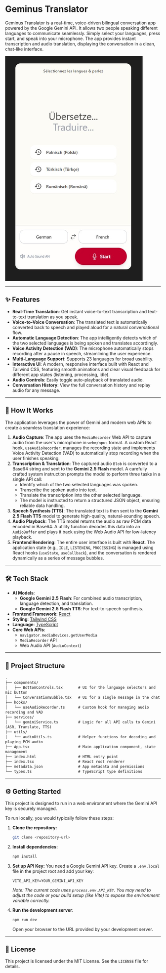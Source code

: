 
# Geminus Translator

Geminus Translator is a real-time, voice-driven bilingual conversation app powered by the Google Gemini API. It allows two people speaking different languages to communicate seamlessly. Simply select your languages, press start, and speak into your microphone. The app provides instant transcription and audio translation, displaying the conversation in a clean, chat-like interface.

![Geminus Translator Screenshot](https://raw.githubusercontent.com/marlonka/Geminus-Translator/refs/heads/main/geminustranslator.jpg)

---

## ✨ Features

*   **Real-Time Translation**: Get instant voice-to-text transcription and text-to-text translation as you speak.
*   **Voice-to-Voice Conversation**: The translated text is automatically converted back to speech and played aloud for a natural conversational flow.
*   **Automatic Language Detection**: The app intelligently detects which of the two selected languages is being spoken and translates accordingly.
*   **Voice Activity Detection (VAD)**: The microphone automatically stops recording after a pause in speech, streamlining the user experience.
*   **Multi-Language Support**: Supports 23 languages for broad usability.
*   **Interactive UI**: A modern, responsive interface built with React and Tailwind CSS, featuring smooth animations and clear visual feedback for different app states (listening, processing, idle).
*   **Audio Controls**: Easily toggle auto-playback of translated audio.
*   **Conversation History**: View the full conversation history and replay audio for any message.

---

## 🚀 How It Works

The application leverages the power of Gemini and modern web APIs to create a seamless translation experience:

1.  **Audio Capture**: The app uses the `MediaRecorder` Web API to capture audio from the user's microphone in `webm/opus` format. A custom React hook, `useAudioRecorder`, manages the recording state and implements Voice Activity Detection (VAD) to automatically stop recording when the user finishes speaking.
2.  **Transcription & Translation**: The captured audio `Blob` is converted to a Base64 string and sent to the **Gemini 2.5 Flash** model. A carefully crafted system instruction prompts the model to perform three tasks in a single API call:
    *   Identify which of the two selected languages was spoken.
    *   Transcribe the spoken audio into text.
    *   Translate the transcription into the other selected language.
    *   The model is instructed to return a structured JSON object, ensuring reliable data handling.
3.  **Speech Synthesis (TTS)**: The translated text is then sent to the **Gemini 2.5 Flash TTS** model to generate high-quality, natural-sounding speech.
4.  **Audio Playback**: The TTS model returns the audio as raw PCM data encoded in Base64. A utility function decodes this data into an `AudioBuffer` and plays it back using the Web Audio API for low-latency playback.
5.  **Frontend Rendering**: The entire user interface is built with **React**. The application state (e.g., `IDLE`, `LISTENING`, `PROCESSING`) is managed using React hooks (`useState`, `useCallback`), and the conversation is rendered dynamically as a series of message bubbles.

---

## 🛠️ Tech Stack

*   **AI Models**:
    *   **Google Gemini 2.5 Flash**: For combined audio transcription, language detection, and translation.
    *   **Google Gemini 2.5 Flash TTS**: For text-to-speech synthesis.
*   **Frontend Framework**: [React](https://reactjs.org/)
*   **Styling**: [Tailwind CSS](https://tailwindcss.com/)
*   **Language**: [TypeScript](https://www.typescriptlang.org/)
*   **Core Web APIs**:
    *   `navigator.mediaDevices.getUserMedia`
    *   `MediaRecorder` API
    *   Web Audio API (`AudioContext`)

---

## 📂 Project Structure

```
.
├── components/
│   ├── BottomControls.tsx       # UI for the language selectors and mic button
│   └── ConversationBubble.tsx   # UI for a single message in the chat
├── hooks/
│   └── useAudioRecorder.ts      # Custom hook for managing audio recording and VAD
├── services/
│   └── geminiService.ts         # Logic for all API calls to Gemini (ASR, Translate, TTS)
├── utils/
│   └── audioUtils.ts            # Helper functions for decoding and playing PCM audio
├── App.tsx                      # Main application component, state management
├── index.html                   # HTML entry point
├── index.tsx                    # React root renderer
├── metadata.json                # App metadata and permissions
└── types.ts                     # TypeScript type definitions
```

---

## ⚙️ Getting Started

This project is designed to run in a web environment where the Gemini API key is securely managed.

To run locally, you would typically follow these steps:

1.  **Clone the repository:**
    ```bash
    git clone <repository-url>
    ```

2.  **Install dependencies:**
    ```bash
    npm install
    ```

3.  **Set up API Key:**
    You need a Google Gemini API key. Create a `.env.local` file in the project root and add your key:
    ```
    VITE_API_KEY=YOUR_GEMINI_API_KEY
    ```
    *Note: The current code uses `process.env.API_KEY`. You may need to adjust the code or your build setup (like Vite) to expose the environment variable correctly.*

4.  **Run the development server:**
    ```bash
    npm run dev
    ```
    Open your browser to the URL provided by your development server.

---

## 📄 License

This project is licensed under the MIT License. See the `LICENSE` file for details.
